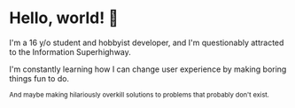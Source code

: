 # Hello, world! 👋
I'm a 16 y/o student and hobbyist developer, and I'm questionably attracted to the Information Superhighway.


I'm constantly learning how I can change user experience by making boring things fun to do. 

<sub>And maybe making hilariously overkill solutions to problems that probably don't exist.</sub>
